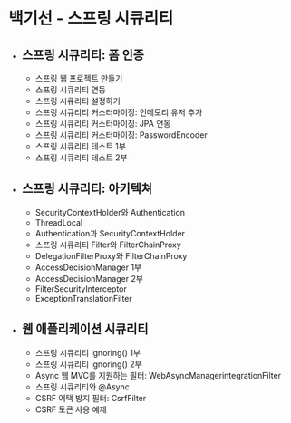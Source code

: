 # 백기선 - 스프링 시큐리티
- 스프링 시큐리티: 폼 인증
  -
  - 스프링 웹 프로젝트 만들기
  - 스프링 시큐리티 연동
  - 스프링 시큐리티 설정하기
  - 스프링 시큐리티 커스터마이징: 인메모리 유저 추가
  - 스프링 시큐리티 커스터마이징: JPA 연동
  - 스프링 시큐리티 커스터마이징: PasswordEncoder
  - 스프링 시큐리티 테스트 1부
  - 스프링 시큐리티 테스트 2부
- 스프링 시큐리티: 아키텍쳐
  -
  - SecurityContextHolder와 Authentication
  - ThreadLocal
  - Authentication과 SecurityContextHolder
  - 스프링 시큐리티 Filter와 FilterChainProxy
  - DelegationFilterProxy와 FilterChainProxy
  - AccessDecisionManager 1부
  - AccessDecisionManager 2부
  - FilterSecurityInterceptor
  - ExceptionTranslationFilter
- 웹 애플리케이션 시큐리티
  - 
  - 스프링 시큐리티 ignoring() 1부
  - 스프링 시큐리티 ignoring() 2부
  - Async 웹 MVC를 지원하는 필터: WebAsyncManagerintegrationFilter
  - 스프링 시큐리티와 @Async
  - CSRF 어택 방지 필터: CsrfFilter
  - CSRF 토큰 사용 예제